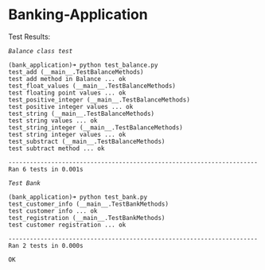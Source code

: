 # Banking-Application

Test Results:

*`Balance class test`*

    (bank_application)➜ python test_balance.py
    test_add (__main__.TestBalanceMethods)
    test add method in Balance ... ok
    test_float_values (__main__.TestBalanceMethods)
    test floating point values ... ok
    test_positive_integer (__main__.TestBalanceMethods)
    test positive integer values ... ok
    test_string (__main__.TestBalanceMethods)
    test string values ... ok
    test_string_integer (__main__.TestBalanceMethods)
    test string integer values ... ok
    test_substract (__main__.TestBalanceMethods)
    test subtract method ... ok
    
    ----------------------------------------------------------------------
    Ran 6 tests in 0.001s

*`Test Bank`*

    (bank_application)➜ python test_bank.py 
    test_customer_info (__main__.TestBankMethods)
    test customer info ... ok
    test_registration (__main__.TestBankMethods)
    test customer registration ... ok
    
    ----------------------------------------------------------------------
    Ran 2 tests in 0.000s
    
    OK
